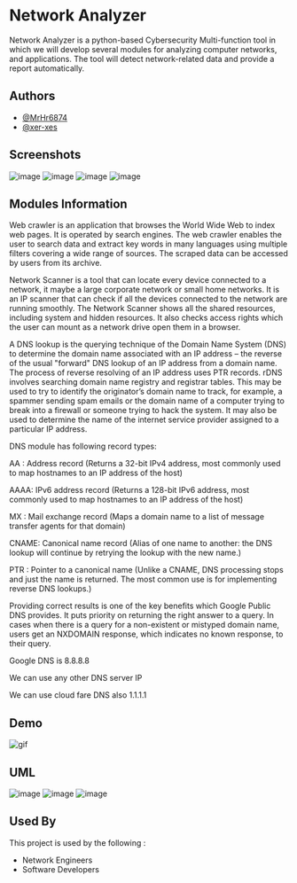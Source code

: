 
# Network Analyzer 
Network Analyzer is a python-based Cybersecurity Multi-function tool in which we will develop several modules for analyzing computer networks, and applications. The tool will detect network-related data and provide a report automatically.



## Authors

- [@MrHr6874](https://www.github.com/MrHr6874)
- [@xer-xes](https://www.github.com/xer-xes)




## Screenshots
![image](https://user-images.githubusercontent.com/42005470/151441276-0e7759b2-a33d-4fd2-9d5d-f9a510c17072.png)
![image](https://user-images.githubusercontent.com/42005470/151432533-aed9613b-aef2-47b0-9aaf-e8b3b7a79f06.png)
![image](https://user-images.githubusercontent.com/42005470/151436891-93df1ea5-8c4e-47b0-aaac-53415ffbbb32.png)
![image](https://user-images.githubusercontent.com/42005470/151436914-082cdd30-5c39-4655-bb7f-f667d9734439.png)



## Modules Information

Web crawler is an application that browses the World Wide Web to index web pages. It is operated by search engines. The web crawler enables the user to search data and extract key words in many languages using multiple filters covering a wide range of sources. The scraped data can be accessed by users from its archive. 

Network Scanner is a tool that can locate every device connected to a network, it maybe a large corporate network or small home networks. It is an IP scanner that can check if all the devices connected to the network are running smoothly. The Network Scanner shows all the shared resources, including system and hidden resources. It also checks access rights which the user can mount as a network drive open them in a browser.

A DNS lookup is the querying technique of the Domain Name System (DNS) to determine the domain name associated with an IP address – the reverse of the usual "forward" DNS lookup of an IP address from a domain name. The process of reverse resolving of an IP address uses PTR records. rDNS involves searching domain name registry and registrar tables. This may be used to try to identify the originator’s domain name to track, for example, a spammer sending spam emails or the domain name of a computer trying to break into a firewall or someone trying to hack the system. It may also be used to determine the name of the internet service provider assigned to a particular IP address.

DNS module has following record types:

AA : Address record (Returns a 32-bit IPv4 address, most commonly used to map hostnames to an IP address of the host)


AAAA: IPv6 address record (Returns a 128-bit IPv6 address, most commonly used to map hostnames to an IP address of the host)


MX : Mail exchange record  (Maps a domain name to a list of message transfer agents for that domain)


CNAME: Canonical name record (Alias of one name to another: the DNS lookup will continue by retrying the lookup with the new name.)


PTR : Pointer to a canonical name (Unlike a CNAME, DNS processing stops and just the name is returned. The most common use is for implementing reverse DNS lookups.)


Providing correct results is one of the key benefits which Google Public DNS provides. It puts priority on returning the right answer to a query. In cases when there is a query for a non-existent or mistyped domain name, users get an NXDOMAIN response, which indicates no known response, to their query.


Google DNS is 8.8.8.8


We can use any other DNS server IP


We can use cloud fare DNS also 1.1.1.1


## Demo
![gif](https://cdn.discordapp.com/attachments/901811535737929763/936335778269765732/Desktop-20220128-00155901-Trim.gif)

## UML 
![image](https://user-images.githubusercontent.com/42005470/151511918-0b6c5c01-09da-4d72-b785-d62b0165e6e0.png)
![image](https://user-images.githubusercontent.com/42005470/151512043-5e329ae8-8dcc-4220-b1f8-06325d4e6a1b.png) ![image](https://user-images.githubusercontent.com/42005470/151512194-c9a586c2-c312-4348-9362-ca5d974caf7d.png)



## Used By

This project is used by the following :

- Network Engineers
- Software Developers

